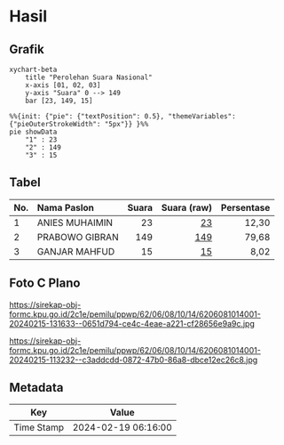 # Hasil

## Grafik

```mermaid
xychart-beta
    title "Perolehan Suara Nasional"
    x-axis [01, 02, 03]
    y-axis "Suara" 0 --> 149
    bar [23, 149, 15]
```

```mermaid
%%{init: {"pie": {"textPosition": 0.5}, "themeVariables": {"pieOuterStrokeWidth": "5px"}} }%%
pie showData
    "1" : 23
    "2" : 149
    "3" : 15
```

## Tabel

| No. | Nama Paslon    | Suara | Suara (raw) | Persentase |
|:--- |:-------------- | -----:| -----------:| ----------:|
| 1   | ANIES MUHAIMIN | 23    | [23][p-1]   | 12,30      |
| 2   | PRABOWO GIBRAN | 149   | [149][p-2]  | 79,68      |
| 3   | GANJAR MAHFUD  | 15    | [15][p-3]   | 8,02       |


[p-1]: https://github.com/gigit-pemilu/pemilu-2024/blob/main/pilpres/hitung-suara/sub/62-kalimantan-tengah/sub/06-katingan/sub/08-katingan-hulu/sub/1014-tumbang-sanamang/sub/001-tps/sub/paslon-1.txt
[p-2]: https://github.com/gigit-pemilu/pemilu-2024/blob/main/pilpres/hitung-suara/sub/62-kalimantan-tengah/sub/06-katingan/sub/08-katingan-hulu/sub/1014-tumbang-sanamang/sub/001-tps/sub/paslon-2.txt
[p-3]: https://github.com/gigit-pemilu/pemilu-2024/blob/main/pilpres/hitung-suara/sub/62-kalimantan-tengah/sub/06-katingan/sub/08-katingan-hulu/sub/1014-tumbang-sanamang/sub/001-tps/sub/paslon-3.txt

## Foto C Plano

https://sirekap-obj-formc.kpu.go.id/2c1e/pemilu/ppwp/62/06/08/10/14/6206081014001-20240215-131633--0651d794-ce4c-4eae-a221-cf28656e9a9c.jpg

https://sirekap-obj-formc.kpu.go.id/2c1e/pemilu/ppwp/62/06/08/10/14/6206081014001-20240215-113232--c3addcdd-0872-47b0-86a8-dbce12ec26c8.jpg


## Metadata

| Key        | Value               |
| ---------- | ------------------- |
| Time Stamp | 2024-02-19 06:16:00 |



